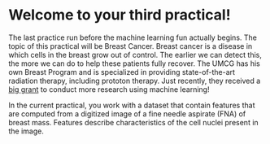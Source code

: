 # Welcome to your third practical!

The last practice run before the machine learning fun actually begins. The topic of this practical will be Breast Cancer. Breast cancer is a disease in which cells in the breast grow out of control. The earlier we can detect this, the more we can do to help these patients fully recover. The UMCG has his own Breast Program and is specialized in providing state-of-the-art radiation therapy, including prototon therapy. Just recently, they received a [big grant](https://umcgresearch.org/w/umcg-researchers-receive-kwf-grant-for-research-into-the-effect-of-immunotherapy-in-triple-negative-breast-cancer) to conduct more research using machine learning!

In the current practical, you work with a dataset that contain features that are computed from a digitized image of a fine needle aspirate (FNA) of breast mass. Features describe characteristics of the cell nuclei present in the image.
